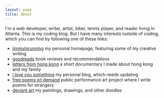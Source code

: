```yaml
---
layout: page
title: About
---
```


I'm a web developer, writer, artist, biker, tennis player, and reader living in Atlanta. This is my coding blog. But I have many interests outside of coding, which you can find by following one of these links:

- [jimmylorunning](http://jimmylorunning.com) my personal homepage, featuring some of my creative writing
- [goodreads](http://goodreads.com/jimmylorunning) book reviews and recommendations
- [letters from hong kong](http://www.youtube.com/watch?v=AUmjc7j2y7Q) a short documentary I made about hong kong and my family
- [i love you something](http://iloveyousomething.com) my personal blog, which needs updating
- [free poems on demand](http://freepoemsatl.org) public performance art project where I write poems for strangers
- [deviant art](http://jimmylorunning.deviantart.com/) my paintings, drawings, and other doodles
